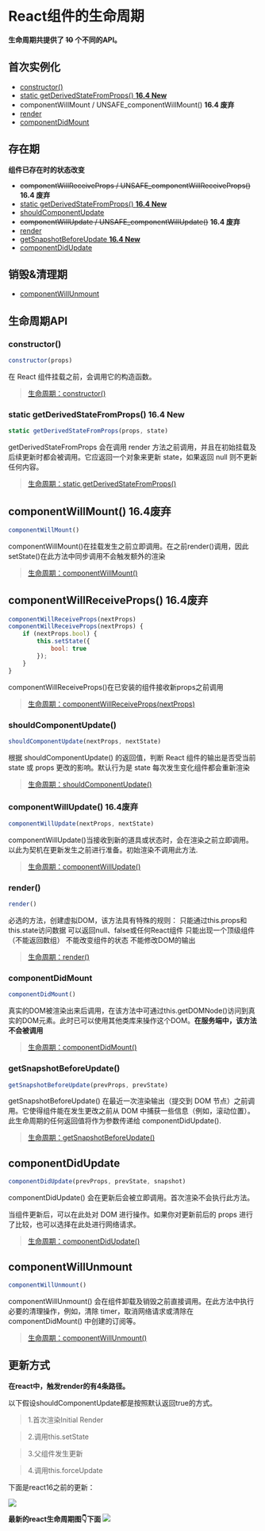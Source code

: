 # React组件的生命周期

**生命周期共提供了 ~~10~~ 个不同的API。**

## 首次实例化

- [constructor()](##constructor())
- [static getDerivedStateFromProps() **16.4 New**](##static-getderivedstatefromprops-164-new)
- componentWillMount / UNSAFE_componentWillMount() **16.4 废弃**
- [render](##render())
- [componentDidMount](##componentDidMount)

## 存在期
**组件已存在时的状态改变**
- ~~componentWillReceiveProps / UNSAFE_componentWillReceiveProps()~~ **16.4 废弃** 
- [static getDerivedStateFromProps() **16.4 New**](##static-getderivedstatefromprops-164-new)
- [shouldComponentUpdate](##shouldComponentUpdate)
- ~~componentWillUpdate / UNSAFE_componentWillUpdate()~~ **16.4 废弃** 
- [render](##render())
- [getSnapshotBeforeUpdate **16.4 New**](##getSnapshotBeforeUpdate())
- [componentDidUpdate](##componentDidUpdate)

## 销毁&清理期
- [componentWillUnmount](##componentWillUnmount)

## 生命周期API

### constructor()

```javascript
constructor(props)
```
在 React 组件挂载之前，会调用它的构造函数。
> [生命周期：constructor()](https://zh-hans.reactjs.org/docs/react-component.html#constructor)

### static getDerivedStateFromProps() 16.4 New

```javascript
static getDerivedStateFromProps(props, state)
```
getDerivedStateFromProps 会在调用 render 方法之前调用，并且在初始挂载及后续更新时都会被调用。它应返回一个对象来更新 state，如果返回 null 则不更新任何内容。
> [生命周期：static getDerivedStateFromProps()](https://zh-hans.reactjs.org/docs/react-component.html#static-getderivedstatefromprops)

## componentWillMount() 16.4废弃

```javascript
componentWillMount()
```
componentWillMount()在挂载发生之前立即调用。在之前render()调用，因此setState()在此方法中同步调用不会触发额外的渲染
> [生命周期：componentWillMount()](https://5a046bf5a6188f4b8fa4938a--reactjs.netlify.com/docs/react-component.html#componentwillmount)

## componentWillReceiveProps() 16.4废弃

```javascript
componentWillReceiveProps(nextProps)
componentWillReceiveProps(nextProps) {
    if (nextProps.bool) {
        this.setState({
            bool: true
        });
    }
}
```
componentWillReceiveProps()在已安装的组件接收新props之前调用
> [生命周期：componentWillReceiveProps(nextProps)](https://5a046bf5a6188f4b8fa4938a--reactjs.netlify.com/docs/react-component.html#componentwillreceiveprops)

### shouldComponentUpdate()
```javascript
shouldComponentUpdate(nextProps, nextState)
```
根据 shouldComponentUpdate() 的返回值，判断 React 组件的输出是否受当前 state 或 props 更改的影响。默认行为是 state 每次发生变化组件都会重新渲染
> [生命周期：shouldComponentUpdate()](https://zh-hans.reactjs.org/docs/react-component.html#shouldcomponentupdate)

### componentWillUpdate() 16.4废弃

```javascript
componentWillUpdate(nextProps, nextState)
```
componentWillUpdate()当接收到新的道具或状态时，会在渲染之前立即调用。以此为契机在更新发生之前进行准备。初始渲染不调用此方法.
> [生命周期：componentWillUpdate()](https://5a046bf5a6188f4b8fa4938a--reactjs.netlify.com/docs/react-component.html#componentwillupdate)

### render()
```javascript
render()
```
必选的方法，创建虚拟DOM，该方法具有特殊的规则：
只能通过this.props和this.state访问数据
可以返回null、false或任何React组件
只能出现一个顶级组件（不能返回数组）
不能改变组件的状态
不能修改DOM的输出
> [生命周期：render()](https://zh-hans.reactjs.org/docs/react-component.html#render)

### componentDidMount
```javascript
componentDidMount()
```
真实的DOM被渲染出来后调用，在该方法中可通过this.getDOMNode()访问到真实的DOM元素。此时已可以使用其他类库来操作这个DOM。**在服务端中，该方法不会被调用**
> [生命周期：componentDidMount()](https://zh-hans.reactjs.org/docs/react-component.html#componentdidmount)

### getSnapshotBeforeUpdate()
```javascript
getSnapshotBeforeUpdate(prevProps, prevState)
```
getSnapshotBeforeUpdate() 在最近一次渲染输出（提交到 DOM 节点）之前调用。它使得组件能在发生更改之前从 DOM 中捕获一些信息（例如，滚动位置）。此生命周期的任何返回值将作为参数传递给 componentDidUpdate().
> [生命周期：getSnapshotBeforeUpdate()](https://zh-hans.reactjs.org/docs/react-component.html#getsnapshotbeforeupdate)

## componentDidUpdate
```javascript
componentDidUpdate(prevProps, prevState, snapshot)
```
componentDidUpdate() 会在更新后会被立即调用。首次渲染不会执行此方法。

当组件更新后，可以在此处对 DOM 进行操作。如果你对更新前后的 props 进行了比较，也可以选择在此处进行网络请求。
> [生命周期：componentDidUpdate()](https://zh-hans.reactjs.org/docs/react-component.html#componentdidupdate)

## componentWillUnmount
```javascript
componentWillUnmount()
```
componentWillUnmount() 会在组件卸载及销毁之前直接调用。在此方法中执行必要的清理操作，例如，清除 timer，取消网络请求或清除在 componentDidMount() 中创建的订阅等。
> [生命周期：componentWillUnmount()](https://zh-hans.reactjs.org/docs/react-component.html#componentdidupdate)

## 更新方式

**在react中，触发render的有4条路径。**

以下假设shouldComponentUpdate都是按照默认返回true的方式。

> 1.首次渲染Initial Render

> 2.调用this.setState

> 3.父组件发生更新

> 4.调用this.forceUpdate

下面是react16之前的更新：

![](https://didiheng.com/Img/react_Update.png)

**最新的react生命周期图👇下面**
![](https://pic3.zhimg.com/v2-ee102ce9ad7399fc98d56a0b7eb7efc6_r.jpg)

